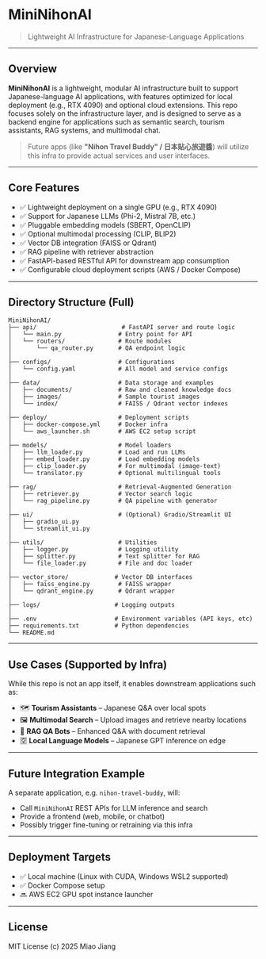 # MiniNihonAI

> Lightweight AI Infrastructure for Japanese-Language Applications

---

## Overview

**MiniNihonAI** is a lightweight, modular AI infrastructure built to support Japanese-language AI applications, with features optimized for local deployment (e.g., RTX 4090) and optional cloud extensions. This repo focuses solely on the infrastructure layer, and is designed to serve as a backend engine for applications such as semantic search, tourism assistants, RAG systems, and multimodal chat.

> Future apps (like **"Nihon Travel Buddy" / 日本貼心旅遊醬**) will utilize this infra to provide actual services and user interfaces.

---

## Core Features

- ✅ Lightweight deployment on a single GPU (e.g., RTX 4090)
- ✅ Support for Japanese LLMs (Phi-2, Mistral 7B, etc.)
- ✅ Pluggable embedding models (SBERT, OpenCLIP)
- ✅ Optional multimodal processing (CLIP, BLIP2)
- ✅ Vector DB integration (FAISS or Qdrant)
- ✅ RAG pipeline with retriever abstraction
- ✅ FastAPI-based RESTful API for downstream app consumption
- ✅ Configurable cloud deployment scripts (AWS / Docker Compose)

---

## Directory Structure (Full)

```
MiniNihonAI/
├── api/                        # FastAPI server and route logic
│   └── main.py                # Entry point for API
│   └── routers/               # Route modules
│       └── qa_router.py       # QA endpoint logic
│
├── configs/                   # Configurations
│   └── config.yaml            # All model and service configs
│
├── data/                      # Data storage and examples
│   ├── documents/             # Raw and cleaned knowledge docs
│   ├── images/                # Sample tourist images
│   └── index/                 # FAISS / Qdrant vector indexes
│
├── deploy/                    # Deployment scripts
│   ├── docker-compose.yml     # Docker infra
│   └── aws_launcher.sh        # AWS EC2 setup script
│
├── models/                    # Model loaders
│   ├── llm_loader.py          # Load and run LLMs
│   ├── embed_loader.py        # Load embedding models
│   ├── clip_loader.py         # For multimodal (image-text)
│   └── translator.py          # Optional multilingual tools
│
├── rag/                       # Retrieval-Augmented Generation
│   ├── retriever.py           # Vector search logic
│   └── rag_pipeline.py        # QA pipeline with generator
│
├── ui/                        # (Optional) Gradio/Streamlit UI
│   ├── gradio_ui.py
│   └── streamlit_ui.py
│
├── utils/                     # Utilities
│   ├── logger.py              # Logging utility
│   ├── splitter.py            # Text splitter for RAG
│   └── file_loader.py         # File and doc loader
│
├── vector_store/             # Vector DB interfaces
│   ├── faiss_engine.py        # FAISS wrapper
│   └── qdrant_engine.py       # Qdrant wrapper
│
├── logs/                     # Logging outputs
│
├── .env                      # Environment variables (API keys, etc)
├── requirements.txt          # Python dependencies
└── README.md
```

---

## Use Cases (Supported by Infra)

While this repo is not an app itself, it enables downstream applications such as:

- 🗺️ **Tourism Assistants** – Japanese Q&A over local spots
- 🖼️ **Multimodal Search** – Upload images and retrieve nearby locations
- 💬 **RAG QA Bots** – Enhanced Q&A with document retrieval
- 🈳 **Local Language Models** – Japanese GPT inference on edge

---

## Future Integration Example

A separate application, e.g. `nihon-travel-buddy`, will:
- Call `MiniNihonAI` REST APIs for LLM inference and search
- Provide a frontend (web, mobile, or chatbot)
- Possibly trigger fine-tuning or retraining via this infra

---

## Deployment Targets

- ✅ Local machine (Linux with CUDA, Windows WSL2 supported)
- ✅ Docker Compose setup
- 🔜 AWS EC2 GPU spot instance launcher

---

## License

MIT License (c) 2025 Miao Jiang

